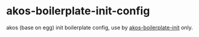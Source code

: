akos-boilerplate-init-config
=======

akos (base on egg) init boilerplate config, use by [akos-boilerplate-init](https://npmjs.com/akos-boilerplate-init) only.
